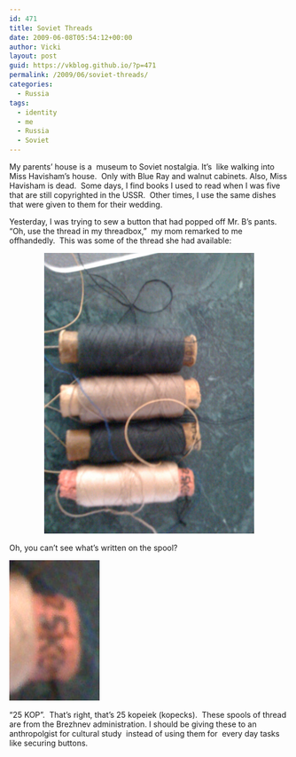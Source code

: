 ```yaml
---
id: 471
title: Soviet Threads
date: 2009-06-08T05:54:12+00:00
author: Vicki
layout: post
guid: https://vkblog.github.io/?p=471
permalink: /2009/06/soviet-threads/
categories:
  - Russia
tags:
  - identity
  - me
  - Russia
  - Soviet
---
```

My parents&#8217; house is a  museum to Soviet nostalgia. It&#8217;s  like walking into Miss Havisham&#8217;s house.  Only with Blue Ray and walnut cabinets. Also, Miss Havisham is dead.  Some days, I find books I used to read when I was five that are still copyrighted in the USSR.  Other times, I use the same dishes that were given to them for their wedding.

Yesterday, I was trying to sew a button that had popped off Mr. B&#8217;s pants.  &#8220;Oh, use the thread in my threadbox,&#8221;  my mom remarked to me offhandedly.  This was some of the thread she had available:

<p style="text-align: center;">
  <a href="https://raw.githubusercontent.com/vkblog/vkblog.github.io/master/public/img/2009/06/img_0072.jpg"><img class="aligncenter size-full wp-image-472" title="img_0072" src="https://raw.githubusercontent.com/vkblog/vkblog.github.io/master/public/img/2009/06/img_0072.jpg" alt="img_0072" width="379" height="506" /></a>
</p>

<p style="text-align: left;">
  Oh, you can&#8217;t see what&#8217;s written on the spool?
</p>

<p style="text-align: left;">
  <a href="https://raw.githubusercontent.com/vkblog/vkblog.github.io/master/public/img/2009/06/img_0069.jpg"><img class="aligncenter size-full wp-image-473" title="img_0069" src="https://raw.githubusercontent.com/vkblog/vkblog.github.io/master/public/img/2009/06/img_0069.jpg" alt="img_0069" width="163" height="253" /></a>
</p>

<p style="text-align: left;">
  &#8220;25 KOP&#8221;.  That&#8217;s right, that&#8217;s 25 kopeiek (kopecks).  These spools of thread are from the Brezhnev administration. I should be giving these to an anthropolgist for cultural study  instead of using them for  every day tasks like securing buttons.
</p>